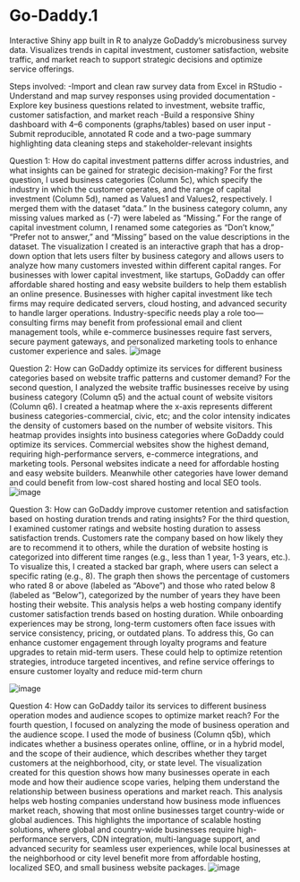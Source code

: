 # Go-Daddy.1
Interactive Shiny app built in R to analyze GoDaddy’s microbusiness survey data. Visualizes trends in capital investment, customer satisfaction, website traffic, and market reach to support strategic decisions and optimize service offerings.

Steps involved:
-Import and clean raw survey data from Excel in RStudio
-Understand and map survey responses using provided documentation
-Explore key business questions related to investment, website traffic, customer satisfaction, and market reach
-Build a responsive Shiny dashboard with 4–6 components (graphs/tables) based on user input
-Submit reproducible, annotated R code and a two-page summary highlighting data cleaning steps and stakeholder-relevant insights

Question 1: How do capital investment patterns differ across industries, and what insights can be gained for strategic decision-making?
For the first question, I used business categories (Column 5c), which specify the industry in which the customer operates, and the range of capital investment (Column 5d), named as Values1 and Values2, respectively. I merged them with the dataset “data.” In the business category column, any missing values marked as (-7) were labeled as “Missing.” For the range of capital investment column, I renamed some categories as “Don’t know,” “Prefer not to answer,” and “Missing” based on the value descriptions in the dataset. The visualization I created is an interactive graph that has a drop-down option that lets users filter by business category and allows users to analyze how many customers invested within different capital ranges. For businesses with lower capital investment, like startups, GoDaddy can offer affordable shared hosting and easy website builders to help them establish an online presence. Businesses with higher capital investment like tech firms may require dedicated servers, cloud hosting, and advanced security to handle larger operations. Industry-specific needs play a role too—consulting firms may benefit from professional email and client management tools, while e-commerce businesses require fast servers, secure payment gateways, and personalized marketing tools to enhance customer experience and sales.
![image](https://github.com/user-attachments/assets/56014f78-7954-47f1-b549-00394a35754a)

Question 2: How can GoDaddy optimize its services for different business categories based on website traffic patterns and customer demand?
For the second question, I analyzed the website traffic businesses receive by using business category (Column q5) and the actual count of website visitors (Column q6). I created a heatmap where the x-axis represents different business categories-commercial, civic, etc; and the color intensity indicates the density of customers based on the number of website visitors. This heatmap provides insights into business categories where GoDaddy could optimize its services. Commercial websites show the highest demand, requiring high-performance servers, e-commerce integrations, and marketing tools. Personal websites indicate a need for affordable hosting and easy website builders. Meanwhile other categories have lower demand and could benefit from low-cost shared hosting and local SEO tools. 
![image](https://github.com/user-attachments/assets/da35b407-e21b-495b-8cca-bde5b5205f65)


Question 3: How can GoDaddy improve customer retention and satisfaction based on hosting duration trends and rating insights?
For the third question, I examined customer ratings and website hosting duration to assess satisfaction trends. Customers rate the company based on how likely they are to recommend it to others, while the duration of website hosting is categorized into different time ranges (e.g., less than 1 year, 1-3 years, etc.). To visualize this, I created a stacked bar graph, where users can select a specific rating (e.g., 8). The graph then shows the percentage of customers who rated 8 or above (labeled as “Above”) and those who rated below 8 (labeled as “Below”), categorized by the number of years they have been hosting their website. This analysis helps a web hosting company identify customer satisfaction trends based on hosting duration. While onboarding experiences may be strong, long-term customers often face issues with service consistency, pricing, or outdated plans. To address this, Go can enhance customer engagement through loyalty programs and feature upgrades to retain mid-term users. These could help to optimize retention strategies, introduce targeted incentives, and refine service offerings to ensure customer loyalty and reduce mid-term churn

![image](https://github.com/user-attachments/assets/6f004808-d162-418f-bf7b-cc6680bd6f90)

Question 4: How can GoDaddy tailor its services to different business operation modes and audience scopes to optimize market reach?
For the fourth question, I focused on analyzing the mode of business operation and the audience scope. I used the mode of business (Column q5b), which indicates whether a business operates online, offline, or in a hybrid model, and the scope of their audience, which describes whether they target customers at the neighborhood, city, or state level. The visualization created for this question shows how many businesses operate in each mode and how their audience scope varies, helping them understand the relationship between business operations and market reach. This analysis helps web hosting companies understand how business mode influences market reach, showing that most online businesses target country-wide or global audiences. This highlights the importance of scalable hosting solutions, where global and country-wide businesses require high-performance servers, CDN integration, multi-language support, and advanced security for seamless user experiences, while local businesses at the neighborhood or city level benefit more from affordable hosting, localized SEO, and small business website packages.
![image](https://github.com/user-attachments/assets/e030642e-4591-49bb-b692-9378d5529c19)
